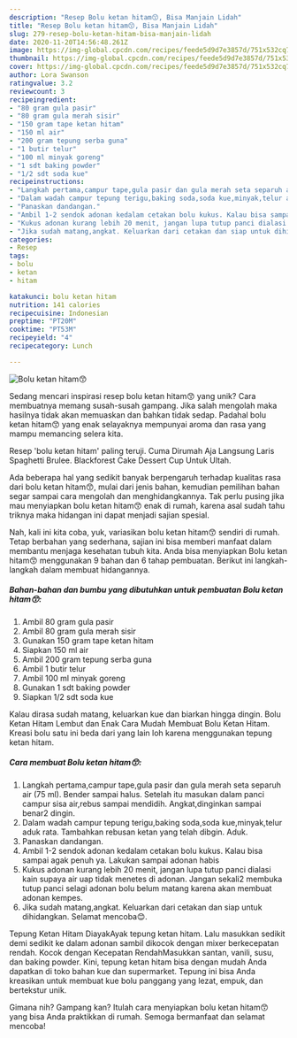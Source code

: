 ```yaml
---
description: "Resep Bolu ketan hitam😙, Bisa Manjain Lidah"
title: "Resep Bolu ketan hitam😙, Bisa Manjain Lidah"
slug: 279-resep-bolu-ketan-hitam-bisa-manjain-lidah
date: 2020-11-20T14:56:48.261Z
image: https://img-global.cpcdn.com/recipes/feede5d9d7e3857d/751x532cq70/bolu-ketan-hitam😙-foto-resep-utama.jpg
thumbnail: https://img-global.cpcdn.com/recipes/feede5d9d7e3857d/751x532cq70/bolu-ketan-hitam😙-foto-resep-utama.jpg
cover: https://img-global.cpcdn.com/recipes/feede5d9d7e3857d/751x532cq70/bolu-ketan-hitam😙-foto-resep-utama.jpg
author: Lora Swanson
ratingvalue: 3.2
reviewcount: 3
recipeingredient:
- "80 gram gula pasir"
- "80 gram gula merah sisir"
- "150 gram tape ketan hitam"
- "150 ml air"
- "200 gram tepung serba guna"
- "1 butir telur"
- "100 ml minyak goreng"
- "1 sdt baking powder"
- "1/2 sdt soda kue"
recipeinstructions:
- "Langkah pertama,campur tape,gula pasir dan gula merah seta separuh air (75 ml). Bender sampai halus. Setelah itu masukan dalam panci campur sisa air,rebus sampai mendidih. Angkat,dinginkan sampai benar2 dingin."
- "Dalam wadah campur tepung terigu,baking soda,soda kue,minyak,telur aduk rata. Tambahkan rebusan ketan yang telah dibgin. Aduk."
- "Panaskan dandangan."
- "Ambil 1-2 sendok adonan kedalam cetakan bolu kukus. Kalau bisa sampai agak penuh ya. Lakukan sampai adonan habis"
- "Kukus adonan kurang lebih 20 menit, jangan lupa tutup panci dialasi kain supaya air uap tidak menetes di adonan. Jangan sekali2 membuka tutup panci selagi adonan bolu belum matang karena akan membuat adonan kempes."
- "Jika sudah matang,angkat. Keluarkan dari cetakan dan siap untuk dihidangkan. Selamat mencoba😊."
categories:
- Resep
tags:
- bolu
- ketan
- hitam

katakunci: bolu ketan hitam 
nutrition: 141 calories
recipecuisine: Indonesian
preptime: "PT20M"
cooktime: "PT53M"
recipeyield: "4"
recipecategory: Lunch

---
```



![Bolu ketan hitam😙](https://img-global.cpcdn.com/recipes/feede5d9d7e3857d/751x532cq70/bolu-ketan-hitam😙-foto-resep-utama.jpg)

Sedang mencari inspirasi resep bolu ketan hitam😙 yang unik? Cara membuatnya memang susah-susah gampang. Jika salah mengolah maka hasilnya tidak akan memuaskan dan bahkan tidak sedap. Padahal bolu ketan hitam😙 yang enak selayaknya mempunyai aroma dan rasa yang mampu memancing selera kita.

Resep &#39;bolu ketan hitam&#39; paling teruji. Cuma Dirumah Aja Langsung Laris Spaghetti Brulee. Blackforest Cake Dessert Cup Untuk Ultah.

Ada beberapa hal yang sedikit banyak berpengaruh terhadap kualitas rasa dari bolu ketan hitam😙, mulai dari jenis bahan, kemudian pemilihan bahan segar sampai cara mengolah dan menghidangkannya. Tak perlu pusing jika mau menyiapkan bolu ketan hitam😙 enak di rumah, karena asal sudah tahu triknya maka hidangan ini dapat menjadi sajian spesial.


Nah, kali ini kita coba, yuk, variasikan bolu ketan hitam😙 sendiri di rumah. Tetap berbahan yang sederhana, sajian ini bisa memberi manfaat dalam membantu menjaga kesehatan tubuh kita. Anda bisa menyiapkan Bolu ketan hitam😙 menggunakan 9 bahan dan 6 tahap pembuatan. Berikut ini langkah-langkah dalam membuat hidangannya.

<!--inarticleads1-->

##### Bahan-bahan dan bumbu yang dibutuhkan untuk pembuatan Bolu ketan hitam😙:

1. Ambil 80 gram gula pasir
1. Ambil 80 gram gula merah sisir
1. Gunakan 150 gram tape ketan hitam
1. Siapkan 150 ml air
1. Ambil 200 gram tepung serba guna
1. Ambil 1 butir telur
1. Ambil 100 ml minyak goreng
1. Gunakan 1 sdt baking powder
1. Siapkan 1/2 sdt soda kue


Kalau dirasa sudah matang, keluarkan kue dan biarkan hingga dingin. Bolu Ketan Hitam Lembut dan Enak Cara Mudah Membuat Bolu Ketan Hitam. Kreasi bolu satu ini beda dari yang lain loh karena menggunakan tepung ketan hitam. 

<!--inarticleads2-->

##### Cara membuat Bolu ketan hitam😙:

1. Langkah pertama,campur tape,gula pasir dan gula merah seta separuh air (75 ml). Bender sampai halus. Setelah itu masukan dalam panci campur sisa air,rebus sampai mendidih. Angkat,dinginkan sampai benar2 dingin.
1. Dalam wadah campur tepung terigu,baking soda,soda kue,minyak,telur aduk rata. Tambahkan rebusan ketan yang telah dibgin. Aduk.
1. Panaskan dandangan.
1. Ambil 1-2 sendok adonan kedalam cetakan bolu kukus. Kalau bisa sampai agak penuh ya. Lakukan sampai adonan habis
1. Kukus adonan kurang lebih 20 menit, jangan lupa tutup panci dialasi kain supaya air uap tidak menetes di adonan. Jangan sekali2 membuka tutup panci selagi adonan bolu belum matang karena akan membuat adonan kempes.
1. Jika sudah matang,angkat. Keluarkan dari cetakan dan siap untuk dihidangkan. Selamat mencoba😊.


Tepung Ketan Hitam DiayakAyak tepung ketan hitam. Lalu masukkan sedikit demi sedikit ke dalam adonan sambil dikocok dengan mixer berkecepatan rendah. Kocok dengan Kecepatan RendahMasukkan santan, vanili, susu, dan baking powder. Kini, tepung ketan hitam bisa dengan mudah Anda dapatkan di toko bahan kue dan supermarket. Tepung ini bisa Anda kreasikan untuk membuat kue bolu panggang yang lezat, empuk, dan bertekstur unik. 

Gimana nih? Gampang kan? Itulah cara menyiapkan bolu ketan hitam😙 yang bisa Anda praktikkan di rumah. Semoga bermanfaat dan selamat mencoba!
